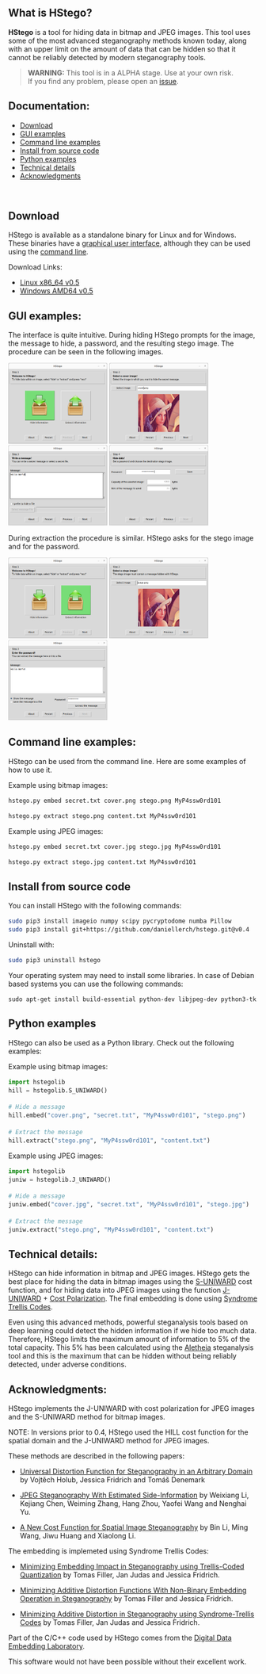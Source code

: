 ## What is HStego?


**HStego** is a tool for hiding data in bitmap and JPEG images.
This tool uses some of the most advanced steganography methods known today, along with an upper limit on the amount of data that can be hidden so that it cannot be reliably detected by modern steganography tools.


> **WARNING:** This tool is in a ALPHA stage. Use at your own risk. <br>
> If you find any problem, please open an [issue](https://github.com/daniellerch/hstego/issues).



## Documentation:
- [Download](#download)
- [GUI examples](#gui-examples)
- [Command line examples](#command-line-examples)
- [Install from source code](#install)
- [Python examples](#python-examples)
- [Technical details](#technical-details)
- [Acknowledgments](#acknowledgments)
<br>


## Download

HStego is available as a standalone binary for Linux and for Windows. These 
binaries have a [graphical user interface](#gui-examples), although they can 
be used using the 
[command line](#command-line-examples).

Download Links:
- [Linux x86\_64 v0.5](https://drive.google.com/file/d/1zeUzuEjuVHzfU-KSGsjTlsVQoIL8EkiZ/view?usp=drive_link)
- [Windows AMD64 v0.5](https://drive.google.com/file/d/1SWpJkck60YGxZrDKxDl6Ril8AciA0kXH/view?usp=drive_link)



## GUI examples:

The interface is quite intuitive. During hiding HStego prompts for the image, 
the message to hide, a password, and the resulting stego image. The procedure 
can be seen in the following images.

<p float="left">
   <img src='images/hstego-1H.png' width='200'/>
   <img src='images/hstego-2H.png' width='200'/>
   <img src='images/hstego-3H.png' width='200'/>
   <img src='images/hstego-4H.png' width='200'/>
</p>

During extraction the procedure is similar. HStego asks for the stego image 
and for the password.

<p float="left">
   <img src='images/hstego-1E.png' width='200'/>
   <img src='images/hstego-2E.png' width='200'/>
   <img src='images/hstego-3E.png' width='200'/>
</p>


## Command line examples:

HStego can be used from the command line. Here are some examples of how to use it.


Example using bitmap images:

```bash
hstego.py embed secret.txt cover.png stego.png MyP4ssw0rd101
```

```bash
hstego.py extract stego.png content.txt MyP4ssw0rd101
```



Example using JPEG images:

```bash
hstego.py embed secret.txt cover.jpg stego.jpg MyP4ssw0rd101
```

```bash
hstego.py extract stego.jpg content.txt MyP4ssw0rd101
```


## Install from source code

You can install HStego with the following commands:
```bash 
sudo pip3 install imageio numpy scipy pycryptodome numba Pillow
sudo pip3 install git+https://github.com/daniellerch/hstego.git@v0.4
```

Uninstall with:
```bash 
sudo pip3 uninstall hstego
```

Your operating system may need to install some libraries. In case of Debian based systems you can use the following commands:

```base
sudo apt-get install build-essential python-dev libjpeg-dev python3-tk
```




## Python examples

HStego can also be used as a Python library. Check out the following examples:

Example using bitmap images:

```python
import hstegolib
hill = hstegolib.S_UNIWARD()

# Hide a message
hill.embed("cover.png", "secret.txt", "MyP4ssw0rd101", "stego.png")

# Extract the message
hill.extract("stego.png", "MyP4ssw0rd101", "content.txt")
```


Example using JPEG images:

```python
import hstegolib
juniw = hstegolib.J_UNIWARD()

# Hide a message
juniw.embed("cover.jpg", "secret.txt", "MyP4ssw0rd101", "stego.jpg")

# Extract the message
juniw.extract("stego.png", "MyP4ssw0rd101", "content.txt")
```


## Technical details:

HStego can hide information in bitmap and JPEG images. HStego gets the best 
place for hiding the data in bitmap images using the [S-UNIWARD](#acknowledgments) 
cost function, and for hiding data into JPEG images using the function 
[J-UNIWARD](#acknowledgments) + [Cost Polarization](#acknowledgments). The final embedding is done using 
[Syndrome Trellis Codes](#acknowledgments). 

Even using this advanced methods, powerful steganalysis tools based on 
deep learning could detect the hidden information if we hide too much data.
Therefore, HStego limits the maximum amount of information to 5% of the total 
capacity. This 5% has been calculated using the 
[Aletheia](https://github.com/daniellerch/aletheia) steganalysis tool and 
this is the maximum that can be hidden without being reliably detected, under
adverse conditions.



## Acknowledgments:

HStego implements the J-UNIWARD with cost polarization for JPEG images and the 
S-UNIWARD method for bitmap images. 

NOTE: In versions prior to 0.4, HStego used the HILL cost function for the 
spatial domain and the J-UNIWARD method for JPEG images.


These methods are described in the following papers:



- [Universal Distortion Function for Steganography in an Arbitrary Domain](https://doi.org/10.1186/1687-417X-2014-1) by Vojtěch Holub, Jessica Fridrich and Tomáš Denemark

- [JPEG Steganography With Estimated Side-Information](https://ieeexplore.ieee.org/document/8746719) by Weixiang Li, Kejiang Chen, Weiming Zhang, Hang Zhou, Yaofei Wang and Nenghai Yu.

- [A New Cost Function for Spatial Image Steganography](https://doi.org/10.1109/ICIP.2014.7025854) by Bin Li, Ming Wang, Jiwu Huang and Xiaolong Li.


The embedding is implemeted using Syndrome Trellis Codes:

- [Minimizing Embedding Impact in Steganography using Trellis-Coded Quantization](https://doi.org/10.1117/12.838002) by Tomas Filler, Jan Judas and Jessica Fridrich.

- [Minimizing Additive Distortion Functions With Non-Binary Embedding Operation in Steganography](https://doi.org/10.1109/WIFS.2010.5711444) by Tomas Filler and Jessica Fridrich.

- [Minimizing Additive Distortion in Steganography using Syndrome-Trellis Codes](https://doi.org/10.1109/TIFS.2011.2134094) by Tomas Filler, Jan Judas and Jessica Fridrich.


Part of the C/C++ code used by HStego comes from the [Digital Data Embedding Laboratory](http://dde.binghamton.edu/download/).

This software would not have been possible without their excellent work.





